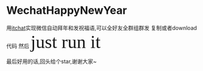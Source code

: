 # WechatHappyNewYear
用[itchat](https://github.com/littlecodersh/ItChat)实现微信自动拜年和发祝福语,可以全好友全群组群发
复制或者download代码
然后
<font face="黑体" size=15>just run it</font> 

最后好用的话,回头给个star,谢谢大家~
